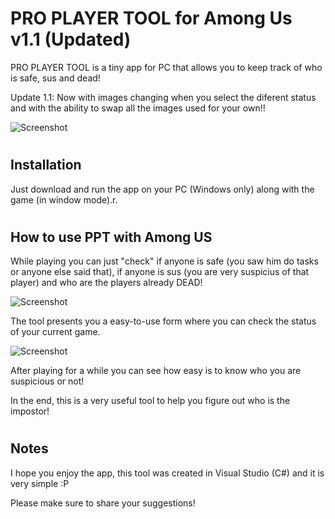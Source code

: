 # PRO PLAYER TOOL for Among Us v1.1 (Updated)

PRO PLAYER TOOL is a tiny app for PC that allows you to keep track of who is safe, sus and dead!

Update 1.1: Now with images changing when you select the diferent status and with the ability to swap all the images used for your own!!

![Screenshot](https://i.ibb.co/ZG8rrSt/logo.jpg)

#
## Installation

Just download and run the app on your PC (Windows only) along with the game (in window mode).r.

#
## How to use PPT with Among US

While playing you can just "check" if anyone is safe (you saw him do tasks or anyone else said that), if anyone is sus (you are very suspicius of that player) and who are the players already DEAD!

![Screenshot](https://i.ibb.co/ftDtVFt/ppt-screen.jpg)

The tool presents you a easy-to-use form where you can check the status of your current game.

![Screenshot](https://i.ibb.co/j3Bv2DP/app-screen.jpg)

After playing for a while you can see how easy is to know who you are suspicious or not!


In the end, this is a very useful tool to help you figure out who is the impostor!

#
## Notes

I hope you enjoy the app, this tool was created in Visual Studio (C#) and it is very simple :P

Please make sure to share your suggestions!
